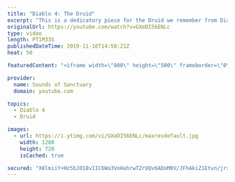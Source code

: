 ```yaml
---
title: "Diablo 4: The Druid"
excerpt: "This is a dedicatory piece for the Druid we remember from Diablo 2 that will now be making its way into Diablo 4. Music composed by Rob Tinney 2019 ..."
originalUrl: https://youtube.com/watch?v=GXeDI56ENLc
type: video
length: PT1M33S
publishedDateTime: 2019-11-16T14:58:21Z
heat: 50

featuredContent: "<iframe width=\"800\" height=\"500\" frameborder=\"0\" src=\"https://www.youtube.com/embed/GXeDI56ENLc\" allow=\"accelerometer; autoplay; encrypted-media; gyroscope; picture-in-picture\" allowfullscreen></iframe>"

provider:
  name: Sounds of Sanctuary
  domain: youtube.com

topics:
  - Diablo 4
  - Druid

images:
  - url: https://i.ytimg.com/vi/GXeDI56ENLc/maxresdefault.jpg
    width: 1280
    height: 720
    isCached: true

secured: "X8lmiiY+Hz5bJO18vIIC6Wa3VoHuhrwTZrUQv6ADoM0V/JFhAkiZ1Etvn/jrxDPp6IWO9bny8qub8/rKcz/lljh2LplR0I3OYC577X+QU0U7p4DkP2yOC9plOOvgwEs8Ii2SqcSjNzo/sRt6jc1NbahDIzgQi4J0B7vZgagNpL4h5L8FJVk0Tv/PWbbk7M7r6g5eDAu9ya4XzsNDjek2N0JdsgG+w7g11QM+aSBqzj1qxhD93ptcFy6cIy1zGkQUoJDVQqTGck2tLarkXgZiO7lzzjTesjaU7JF6xxJBwGvruxH0O+jIFx63X1D3wM5bteHeRAHmUrBEhMEGk662whcxZ+2aDtY4llD/ROh28012HKtwYBQFSW7LdiiCiSbwOwJ2k3vY3aeD3nT46M551XdPxBKGMTt2PUyDiRAADv4=;rSC1WqOWSs6qIndYISkfLg=="
---
```


